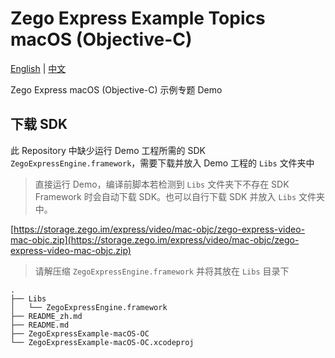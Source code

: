 # Zego Express Example Topics macOS (Objective-C)

[English](README.md) | [中文](README_zh.md)

Zego Express macOS (Objective-C) 示例专题 Demo

## 下载 SDK

此 Repository 中缺少运行 Demo 工程所需的 SDK `ZegoExpressEngine.framework`，需要下载并放入 Demo 工程的 `Libs` 文件夹中

> 直接运行 Demo，编译前脚本若检测到 `Libs` 文件夹下不存在 SDK Framework 时会自动下载 SDK。也可以自行下载 SDK 并放入 `Libs` 文件夹中。

[https://storage.zego.im/express/video/mac-objc/zego-express-video-mac-objc.zip](https://storage.zego.im/express/video/mac-objc/zego-express-video-mac-objc.zip)

> 请解压缩 `ZegoExpressEngine.framework` 并将其放在 `Libs` 目录下

```tree
.
├── Libs
│   └── ZegoExpressEngine.framework
├── README_zh.md
├── README.md
├── ZegoExpressExample-macOS-OC
└── ZegoExpressExample-macOS-OC.xcodeproj
```
